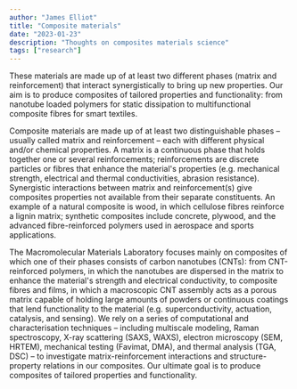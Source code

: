 ```yaml
---
author: "James Elliot"
title: "Composite materials"
date: "2023-01-23"
description: "Thoughts on composites materials science"
tags: ["research"]
---
```


These materials are made up of at least two different phases (matrix and reinforcement) that interact synergistically to bring up new properties. Our aim is to produce composites of tailored properties and functionality: from nanotube loaded polymers for static dissipation to multifunctional composite fibres for smart textiles.

Composite materials are made up of at least two distinguishable phases – usually called matrix and reinforcement – each with different physical and/or chemical properties. A matrix is a continuous phase that holds together one or several reinforcements; reinforcements are discrete particles or fibres that enhance the material's properties (e.g. mechanical strength, electrical and thermal conductivities, abrasion resistance). Synergistic interactions between matrix and reinforcement(s) give composites properties not available from their separate constituents. An example of a natural composite is wood, in which cellulose fibres reinforce a lignin matrix; synthetic composites include concrete, plywood, and the advanced fibre-reinforced polymers used in aerospace and sports applications.

The Macromolecular Materials Laboratory focuses mainly on composites of which one of their phases consists of carbon nanotubes (CNTs): from CNT-reinforced polymers, in which the nanotubes are dispersed in the matrix to enhance the material's strength and electrical conductivity, to composite fibres and films, in which a macroscopic CNT assembly acts as a porous matrix capable of holding large amounts of powders or continuous coatings that lend functionality to the material (e.g. superconductivity, actuation, catalysis, and sensing). We rely on a series of computational and characterisation techniques – including multiscale modeling, Raman spectroscopy, X-ray scattering (SAXS, WAXS), electron microscopy (SEM, HRTEM), mechanical testing (Favimat, DMA), and thermal analysis (TGA, DSC) – to investigate matrix-reinforcement interactions and structure-property relations in our composites. Our ultimate goal is to produce composites of tailored properties and functionality.